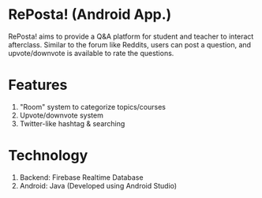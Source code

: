 # RePosta! (Android App.)

RePosta! aims to provide a Q&A platform for student and teacher to interact afterclass. Similar to the forum like Reddits, users can post a question, and upvote/downvote is available to rate the questions.

# Features
1. "Room" system to categorize topics/courses
2. Upvote/downvote system
3. Twitter-like hashtag & searching

# Technology
1. Backend: Firebase Realtime Database
2. Android: Java (Developed using Android Studio)
